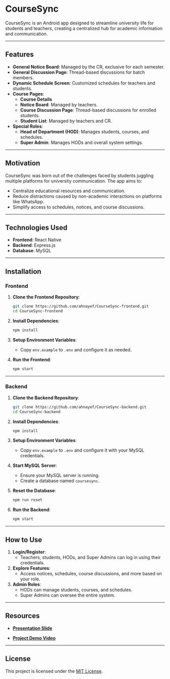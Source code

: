 # CourseSync

CourseSync is an Android app designed to streamline university life for students and teachers, creating a centralized hub for academic information and communication.


---

## Features

- **General Notice Board**: Managed by the CR, exclusive for each semester.
- **General Discussion Page**: Thread-based discussions for batch members.
- **Dynamic Schedule Screen**: Customized schedules for teachers and students.
- **Course Pages**:
  - **Course Details**
  - **Notice Board**: Managed by teachers.
  - **Course Discussion Page**: Thread-based discussions for enrolled students.
  - **Student List**: Managed by teachers and CR.
- **Special Roles**:
  - **Head of Department (HOD)**: Manages students, courses, and schedules.
  - **Super Admin**: Manages HODs and overall system settings.

---

## Motivation

CourseSync was born out of the challenges faced by students juggling multiple platforms for university communication. The app aims to:
- Centralize educational resources and communication.
- Reduce distractions caused by non-academic interactions on platforms like WhatsApp.
- Simplify access to schedules, notices, and course discussions.

---

## Technologies Used

- **Frontend**: React Native
- **Backend**: Express.js
- **Database**: MySQL

---

## Installation

### Frontend

1. **Clone the Frontend Repository**:
   ```bash
   git clone https://github.com/ahnayef/CourseSync-frontend.git
   cd CourseSync-frontend
   ```

2. **Install Dependencies**:
   ```bash
   npm install
   ```

3. **Setup Environment Variables**:
   - Copy `env.example` to `.env` and configure it as needed.

4. **Run the Frontend**:
   ```bash
   npm start
   ```

---

### Backend

1. **Clone the Backend Repository**:
   ```bash
   git clone https://github.com/ahnayef/CourseSync-backend.git
   cd CourseSync-backend
   ```

2. **Install Dependencies**:
   ```bash
   npm install
   ```

3. **Setup Environment Variables**:
   - Copy `env.example` to `.env` and configure it with your MySQL credentials.

4. **Start MySQL Server**:
   - Ensure your MySQL server is running.
   - Create a database named `coursesync`.

5. **Reset the Database**:
   ```bash
   npm run reset
   ```

6. **Run the Backend**:
   ```bash
   npm start
   ```

---

## How to Use

1. **Login/Register**:
   - Teachers, students, HODs, and Super Admins can log in using their credentials.
2. **Explore Features**:
   - Access notices, schedules, course discussions, and more based on your role.
3. **Admin Roles**:
   - HODs can manage students, courses, and schedules.
   - Super Admins can oversee the entire system.

---

## Resources

- **[Presentation Slide](https://docs.google.com/presentation/d/1AzJrTQhHst8kZbIWvwccjE4M3x05hW7ZXn2NBkQDr6Q/edit?usp=sharing)**

- **[Project Demo Video](https://www.youtube.com)**

---


## License

This project is licensed under the [MIT License](LICENSE).
